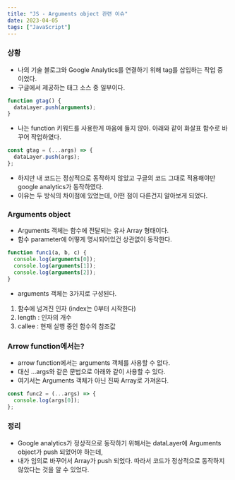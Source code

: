 ```yaml
---
title: "JS - Arguments object 관련 이슈"
date: 2023-04-05
tags: ["JavaScript"]
---
```


### 상황

- 나의 기술 블로그와 Google Analytics를 연결하기 위해 tag를 삽입하는 작업 중 이었다.
- 구글에서 제공하는 태그 소스 중 일부이다.

```js
function gtag() {
  dataLayer.push(arguments);
}
```

- 나는 function 키워드를 사용한게 마음에 들지 않아. 아래와 같이 화살표 함수로 바꾸어 작업하였다.

```js
const gtag = (...args) => {
  dataLayer.push(args);
};
```

- 하지만 내 코드는 정상적으로 동작하지 않았고 구글의 코드 그대로 적용해야만 google analytics가 동작하였다.
- 이유는 두 방식의 차이점에 있었는데, 어떤 점이 다른건지 알아보게 되었다.

### Arguments object

- Arguments 객체는 함수에 전달되는 유사 Array 형태이다.
- 함수 parameter에 어떻게 명시되어있건 상관없이 동작한다.

```js
function func1(a, b, c) {
  console.log(arguments[0]);
  console.log(arguments[1]);
  console.log(arguments[2]);
}
```

- arguments 객체는 3가지로 구성된다.

1. 함수에 넘겨진 인자 (index는 0부터 시작한다)
2. length : 인자의 개수
3. callee : 현재 실행 중인 함수의 참조값

### Arrow function에서는?

- arrow function에서는 arguments 객체를 사용할 수 없다.
- 대신 ...args와 같은 문법으로 아래와 같이 사용할 수 있다.
- 여기서는 Arguments 객체가 아닌 진짜 Array로 가져온다.

```js
const func2 = (...args) => {
  console.log(args[0]);
};
```

### 정리

- Google analytics가 정상적으로 동작하기 위해서는 dataLayer에 Arguments object가 push 되었어야 하는데,
- 내가 임의로 바꾸어서 Array가 push 되었다. 따라서 코드가 정상적으로 동작하지 않았다는 것을 알 수 있었다.
